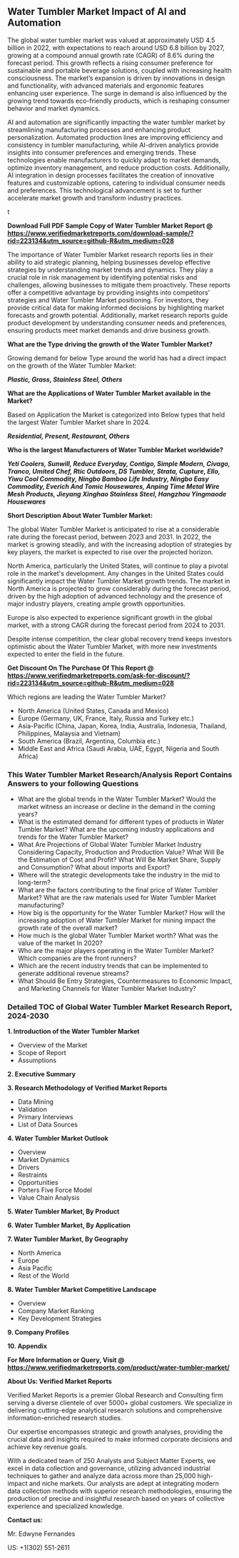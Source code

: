 <h2>Water Tumbler Market Impact of AI and Automation</h2><p>The global water tumbler market was valued at approximately USD 4.5 billion in 2022, with expectations to reach around USD 6.8 billion by 2027, growing at a compound annual growth rate (CAGR) of 8.6% during the forecast period. This growth reflects a rising consumer preference for sustainable and portable beverage solutions, coupled with increasing health consciousness. The market’s expansion is driven by innovations in design and functionality, with advanced materials and ergonomic features enhancing user experience. The surge in demand is also influenced by the growing trend towards eco-friendly products, which is reshaping consumer behavior and market dynamics.</p><p>AI and automation are significantly impacting the water tumbler market by streamlining manufacturing processes and enhancing product personalization. Automated production lines are improving efficiency and consistency in tumbler manufacturing, while AI-driven analytics provide insights into consumer preferences and emerging trends. These technologies enable manufacturers to quickly adapt to market demands, optimize inventory management, and reduce production costs. Additionally, AI integration in design processes facilitates the creation of innovative features and customizable options, catering to individual consumer needs and preferences. This technological advancement is set to further accelerate market growth and transform industry practices.</p>t</p><p id="" class=""><strong>Download Full PDF Sample Copy of Water Tumbler Market Report @ <a href="https://www.verifiedmarketreports.com/download-sample/?rid=223134&utm_source=github-R&utm_medium=028" target="_blank">https://www.verifiedmarketreports.com/download-sample/?rid=223134&utm_source=github-R&utm_medium=028</a></strong></p><p>The importance of&nbsp;Water Tumbler Market research reports lies in their ability to aid strategic planning, helping businesses develop effective strategies by understanding market trends and dynamics. They play a crucial role in risk management by identifying potential risks and challenges, allowing businesses to mitigate them proactively. These reports offer a competitive advantage by providing insights into competitors' strategies and Water Tumbler Market positioning. For investors, they provide critical data for making informed decisions by highlighting market forecasts and growth potential. Additionally, market research reports guide product development by understanding consumer needs and preferences, ensuring products meet market demands and drive business growth.</p><p><strong>What are the&nbsp;Type driving the growth of the Water Tumbler Market?</strong></p><p id="" class="">Growing demand for below Type around the world has had a direct impact on the growth of the Water Tumbler Market:</p><em><strong>Plastic, Grass, Stainless Steel, Others</strong></em></p><strong>What are the&nbsp;Applications&nbsp;of Water Tumbler Market available in the Market?</strong></p><p id="" class="">Based on Application the Market is categorized into Below types that held the largest Water Tumbler Market share In 2024.</p><em><strong>Residential, Present, Restaurant, Others</strong></em></p><strong>Who is the largest Manufacturers of Water Tumbler Market worldwide?</strong></p><p><em><strong>Yeti Coolers, Sunwill, Reduce Everyday, Contigo, Simple Modern, Civago, Tranco, Umited Chef, Rtic Outdoors, DS Tumbler, Strata, Cupture, Ello, Yiwu Cool Commodity, Ningbo Bamboo Life Industry, Ningbo Easy Commodity, Everich And Tomic Housewares, Anping Time Metal Wire Mesh Products, Jieyang Xinghao Stainless Steel, Hangzhou Yingmaode Housewares</strong></em></p><p id="" class=""><strong>Short Description About Water Tumbler Market:</strong></p><p>The global Water Tumbler Market is anticipated to rise at a considerable rate during the forecast period, between 2023 and 2031. In 2022, the market is growing steadily, and with the increasing adoption of strategies by key players, the market is expected to rise over the projected horizon.</p><p>North America, particularly the United States, will continue to play a pivotal role in the market's development. Any changes in the United States could significantly impact the Water Tumbler Market growth trends. The market in North America is projected to grow considerably during the forecast period, driven by the high adoption of advanced technology and the presence of major industry players, creating ample growth opportunities.</p><p>Europe is also expected to experience significant growth in the global market, with a strong CAGR during the forecast period from 2024 to 2031.</p><p>Despite intense competition, the clear global recovery trend keeps investors optimistic about the Water Tumbler Market, with more new investments expected to enter the field in the future.</p><p id="" class=""><strong>Get Discount On The Purchase Of This Report @ <a href="https://www.verifiedmarketreports.com/ask-for-discount/?rid=223134&utm_source=github-R&utm_medium=028" target="_blank">https://www.verifiedmarketreports.com/ask-for-discount/?rid=223134&utm_source=github-R&utm_medium=028</a></strong></p>Which regions are leading the Water Tumbler Market?</p><ul><li>North America (United States, Canada and Mexico)</li><li>Europe (Germany, UK, France, Italy, Russia and Turkey etc.)</li><li>Asia-Pacific (China, Japan, Korea, India, Australia, Indonesia, Thailand, Philippines, Malaysia and Vietnam)</li><li>South America (Brazil, Argentina, Columbia etc.)</li><li>Middle East and Africa (Saudi Arabia, UAE, Egypt, Nigeria and South Africa)</li></ul><h3 id="" class="">This Water Tumbler Market Research/Analysis Report Contains Answers to your following Questions</h3><ul><li>What are the global trends in the Water Tumbler Market? Would the market witness an increase or decline in the demand in the coming years?</li><li>What is the estimated demand for different types of products in Water Tumbler Market? What are the upcoming industry applications and trends for the Water Tumbler Market?</li><li>What Are Projections of Global Water Tumbler Market Industry Considering Capacity, Production and Production Value? What Will Be the Estimation of Cost and Profit? What Will Be Market Share, Supply and Consumption? What about imports and Export?</li><li>Where will the strategic developments take the industry in the mid to long-term?</li><li>What are the factors contributing to the final price of Water Tumbler Market? What are the raw materials used for Water Tumbler Market manufacturing?</li><li>How big is the opportunity for the Water Tumbler Market? How will the increasing adoption of Water Tumbler Market for mining impact the growth rate of the overall market?</li><li>How much is the global Water Tumbler Market worth? What was the value of the market In 2020?</li><li>Who are the major players operating in the Water Tumbler Market? Which companies are the front runners?</li><li>Which are the recent industry trends that can be implemented to generate additional revenue streams?</li><li>What Should Be Entry Strategies, Countermeasures to Economic Impact, and Marketing Channels for Water Tumbler Market Industry?</li></ul><h3 id="" class="">Detailed TOC of Global Water Tumbler Market Research Report, 2024-2030</h3><p id="" class=""><strong>1. Introduction of the Water Tumbler Market</strong></p><ul><li>Overview of the Market</li><li>Scope of Report</li><li>Assumptions</li></ul><p id="" class=""><strong>2. Executive Summary</strong></p><p id="" class=""><strong>3. Research Methodology of Verified Market Reports</strong></p><ul><li>Data Mining</li><li>Validation</li><li>Primary Interviews</li><li>List of Data Sources</li></ul><p id="" class=""><strong>4. Water Tumbler Market Outlook</strong></p><ul><li>Overview</li><li>Market Dynamics</li><li>Drivers</li><li>Restraints</li><li>Opportunities</li><li>Porters Five Force Model</li><li>Value Chain Analysis</li></ul><p id="" class=""><strong>5. Water Tumbler Market, By Product</strong></p><p id="" class=""><strong>6. Water Tumbler Market, By Application</strong></p><p id="" class=""><strong>7. Water Tumbler Market, By Geography</strong></p><ul><li>North America</li><li>Europe</li><li>Asia Pacific</li><li>Rest of the World</li></ul><p id="" class=""><strong>8. Water Tumbler Market Competitive Landscape</strong></p><ul><li>Overview</li><li>Company Market Ranking</li><li>Key Development Strategies</li></ul><p id="" class=""><strong>9. Company Profiles</strong></p><p id="" class=""><strong>10. Appendix</strong></p><p id="" class=""><strong>For More Information or Query, Visit @ <a href="https://www.verifiedmarketreports.com/product/water-tumbler-market/" target="_blank">https://www.verifiedmarketreports.com/product/water-tumbler-market/</a></strong></p><p id="" class=""><strong>About Us: Verified Market Reports</strong></p><p id="" class="">Verified Market Reports is a premier Global Research and Consulting firm serving a diverse clientele of over 5000+ global customers. We specialize in delivering cutting-edge analytical research solutions and comprehensive information-enriched research studies.</p><p id="" class="">Our expertise encompasses strategic and growth analyses, providing the crucial data and insights required to make informed corporate decisions and achieve key revenue goals.</p><p id="" class="">With a dedicated team of 250 Analysts and Subject Matter Experts, we excel in data collection and governance, utilizing advanced industrial techniques to gather and analyze data across more than 25,000 high-impact and niche markets. Our analysts are adept at integrating modern data collection methods with superior research methodologies, ensuring the production of precise and insightful research based on years of collective experience and specialized knowledge.</p><p id="" class=""><strong>Contact us:</strong></p><p id="" class="">Mr. Edwyne Fernandes</p><p id="" class="">US: +1(302) 551-2611</p>